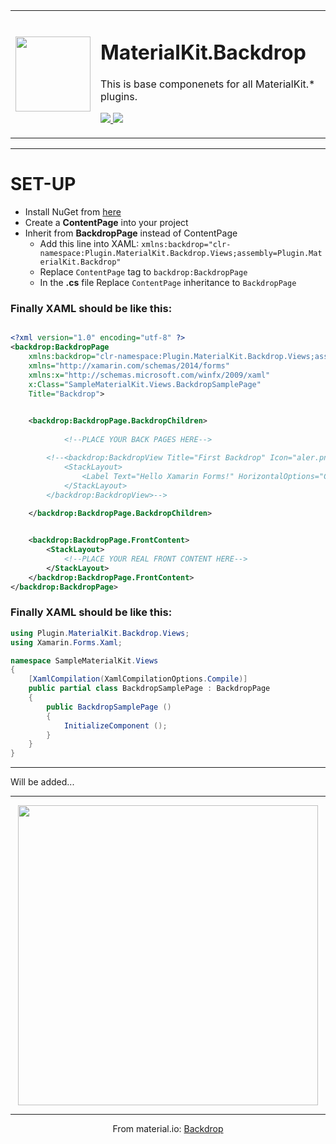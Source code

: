 ﻿

<table>
<tr>
	<td> <img src="http://enisnecipoglu.com/Plugins/materialkit_backdrop.png" width="120" /></td>
	<td> 
		<h1> MaterialKit.Backdrop </h1>
		<p> This is base componenets for all MaterialKit.* plugins. </p>
        <p> 
            <a href="https://www.nuget.org/packages/MaterialKit.Backdrop/" rel="nofollow">
                <img src="https://img.shields.io/badge/Nuget-1.0.0-blue.svg" style="max-width:100%;">
            </a>  
             <a href="#" rel="nofollow">
                <img src="https://img.shields.io/badge/Visit-WiKi-orange.svg" style="max-width:100%;">
            </a>  
        </p> 
	</td>
</tr>
</table>

<hr />


# SET-UP

 *  Install NuGet from [here](https://www.nuget.org/packages/MaterialKit.Backdrop/)
 *  Create a  **ContentPage**   into your project
 *  Inherit from **BackdropPage** instead of ContentPage
    *  Add this line into XAML: `xmlns:backdrop="clr-namespace:Plugin.MaterialKit.Backdrop.Views;assembly=Plugin.MaterialKit.Backdrop"`
    *  Replace `ContentPage` tag to `backdrop:BackdropPage`
    *  In the **.cs** file Replace `ContentPage` inheritance to `BackdropPage`


### Finally XAML should be like this:

```xml

<?xml version="1.0" encoding="utf-8" ?>
<backdrop:BackdropPage
    xmlns:backdrop="clr-namespace:Plugin.MaterialKit.Backdrop.Views;assembly=Plugin.MaterialKit.Backdrop"
    xmlns="http://xamarin.com/schemas/2014/forms"
    xmlns:x="http://schemas.microsoft.com/winfx/2009/xaml"
    x:Class="SampleMaterialKit.Views.BackdropSamplePage"
    Title="Backdrop">

    
    <backdrop:BackdropPage.BackdropChildren>
        
            <!--PLACE YOUR BACK PAGES HERE-->

        <!--<backdrop:BackdropView Title="First Backdrop" Icon="aler.png">
            <StackLayout>
                <Label Text="Hello Xamarin Forms!" HorizontalOptions="CenterAndExpand" VerticalOptions="CenterAndExpand" />
            </StackLayout>
        </backdrop:BackdropView>-->        
        
    </backdrop:BackdropPage.BackdropChildren>


    <backdrop:BackdropPage.FrontContent>
        <StackLayout>
            <!--PLACE YOUR REAL FRONT CONTENT HERE-->
        </StackLayout>
    </backdrop:BackdropPage.FrontContent>
</backdrop:BackdropPage>
```

### Finally XAML should be like this:

```csharp
using Plugin.MaterialKit.Backdrop.Views;
using Xamarin.Forms.Xaml;

namespace SampleMaterialKit.Views
{
    [XamlCompilation(XamlCompilationOptions.Compile)]
	public partial class BackdropSamplePage : BackdropPage
	{
		public BackdropSamplePage ()
		{
			InitializeComponent ();
		}
    }
}
```


<hr />
Will be added...
<hr />

<center> 
  <img src="https://media.giphy.com/media/1xlo1b4afWmTOBIFG3/giphy.gif" height="480"/>
    <hr/>
 From material.io:
 <a href="https://material.io/design/components/backdrop.html">Backdrop</a>
</center>